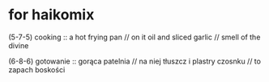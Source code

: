 # for haikomix

(5-7-5) cooking  ::  a hot frying pan  //  on it oil and sliced garlic  //  smell of the divine

(6-8-6) gotowanie  ::  gorąca patelnia  //  na niej tłuszcz i plastry czosnku  //  to zapach boskości